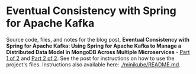 # Eventual Consistency with Spring for Apache Kafka

Source code, files, and notes for the blog post, __Eventual Consistency with Spring for Apache Kafka: Using Spring for Apache Kafka to Manage a Distributed Data Model in MongoDB Across Multiple Microservices__ - [Part 1 of 2](https://itnext.io/eventual-consistency-with-spring-for-apache-kafka-cfbbed450b5e) and [Part 2 of 2](https://itnext.io/eventual-consistency-with-spring-for-apache-kafka-part-2-of-2-23bedd512ccf). See the post for instructions on how to use the project's files. Instructions also available here: [./minikube/README.md](./minikube/README.md).

